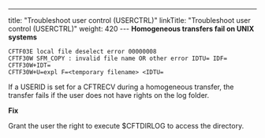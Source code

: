 ---
title: "Troubleshoot user control (USERCTRL)"
linkTitle: "Troubleshoot user control (USERCTRL)"
weight: 420
--- ****Homogeneous transfers fail on UNIX systems****

```
CFTF03E local file deselect error 00000008
CFTF30W SFM_COPY : invalid file name OR other error IDTU= IDF=
CFTF30W+IDT=
CFTF30W+U=expl F=<temporary filename> <IDTU=
```

If a USERID is set for a CFTRECV during a homogeneous transfer, the transfer fails if the user does not have rights on the log folder.

****Fix****

Grant the user the right to execute $CFTDIRLOG to access the directory.
